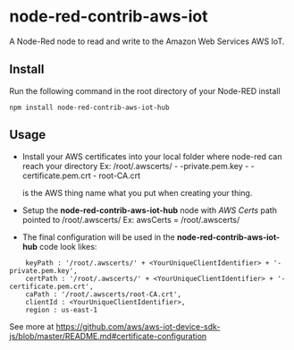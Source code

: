 node-red-contrib-aws-iot
====================

A Node-Red node to read and write to the Amazon Web Services AWS IoT.

Install
-------

Run the following command in the root directory of your Node-RED install

    npm install node-red-contrib-aws-iot-hub


Usage
-----
					
+ Install your AWS certificates into your local folder where node-red can reach your directory
	Ex: /root/.awscerts/
			- <YourUniqueClientIdentifier>-private.pem.key
			- <YourUniqueClientIdentifier>-certificate.pem.crt
			- root-CA.crt
			
	<YourUniqueClientIdentifier> is the AWS thing name what you put when creating your thing.
	
+ Setup the **node-red-contrib-aws-iot-hub** node with *AWS Certs* path pointed to /root/.awscerts/
	Ex: awsCerts = /root/.awscerts/
	
+ The final configuration will be used in the **node-red-contrib-aws-iot-hub** code look likes:

```
	keyPath : '/root/.awscerts/' + <YourUniqueClientIdentifier> + '-private.pem.key',
	certPath : '/root/.awscerts/' + <YourUniqueClientIdentifier> + '-certificate.pem.crt',
	caPath : '/root/.awscerts/root-CA.crt',
	clientId : <YourUniqueClientIdentifier>,
	region : us-east-1
```

See more at https://github.com/aws/aws-iot-device-sdk-js/blob/master/README.md#certificate-configuration 